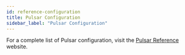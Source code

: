 ```yaml
---
id: reference-configuration
title: Pulsar Configuration
sidebar_label: "Pulsar Configuration"
---
```


For a complete list of Pulsar configuration, visit the [Pulsar Reference](http://pulsar.apache.org/reference/#/) website.


